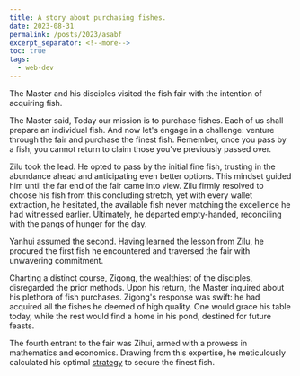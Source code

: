 ```yaml
---
title: A story about purchasing fishes.
date: 2023-08-31
permalink: /posts/2023/asabf
excerpt_separator: <!--more-->
toc: true
tags:
  - web-dev
---
```

The Master and his disciples visited the fish fair with the intention of acquiring fish.
<!--more-->
The Master said, Today our mission is to purchase fishes. Each of us shall prepare an individual fish. And now let's engage in a challenge: venture through the fair and purchase the finest fish. Remember, once you pass by a fish, you cannot return to claim those you've previously passed over.

Zilu took the lead. He opted to pass by the initial fine fish, trusting in the abundance ahead and anticipating even better options. This mindset guided him until the far end of the fair came into view. Zilu firmly resolved to choose his fish from this concluding stretch, yet with every wallet extraction, he hesitated, the available fish never matching the excellence he had witnessed earlier. Ultimately, he departed empty-handed, reconciling with the pangs of hunger for the day.

Yanhui assumed the second. Having learned the lesson from Zilu, he procured the first fish he encountered and traversed the fair with unwavering commitment.

Charting a distinct course, Zigong, the wealthiest of the disciples, disregarded the prior methods. Upon his return, the Master inquired about his plethora of fish purchases. Zigong's response was swift: he had acquired all the fishes he deemed of high quality. One would grace his table today, while the rest would find a home in his pond, destined for future feasts.

The fourth entrant to the fair was Zihui, armed with a prowess in mathematics and economics. Drawing from this expertise, he meticulously calculated his optimal [strategy](/files/miscellaneous/purchasing_fishes.pdf) to secure the finest fish.

